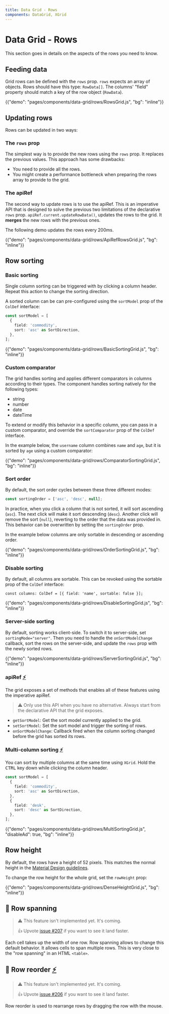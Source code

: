```yaml
---
title: Data Grid - Rows
components: DataGrid, XGrid
---
```


# Data Grid - Rows

<p class="description">This section goes in details on the aspects of the rows you need to know.</p>

## Feeding data

Grid rows can be defined with the `rows` prop.
`rows` expects an array of objects.
Rows should have this type: `RowData[]`.
The columns' "field" property should match a key of the row object (`RowData`).

{{"demo": "pages/components/data-grid/rows/RowsGrid.js", "bg": "inline"}}

## Updating rows

Rows can be updated in two ways:

### The `rows` prop

The simplest way is to provide the new rows using the `rows` prop.
It replaces the previous values. This approach has some drawbacks:

- You need to provide all the rows.
- You might create a performance bottleneck when preparing the rows array to provide to the grid.

### The apiRef

The second way to update rows is to use the apiRef.
This is an imperative API that is designed to solve the previous two limitations of the declarative `rows` prop. `apiRef.current.updateRowData()`, updates the rows to the grid. It **merges** the new rows with the previous ones.

The following demo updates the rows every 200ms.

{{"demo": "pages/components/data-grid/rows/ApiRefRowsGrid.js", "bg": "inline"}}

## Row sorting

### Basic sorting

Single column sorting can be triggered with by clicking a column header.
Repeat this action to change the sorting direction.

A sorted column can be can pre-configured using the `sortModel` prop of the `ColDef` interface:

```ts
const sortModel = [
  {
    field: 'commodity',
    sort: 'asc' as SortDirection,
  },
];
```

{{"demo": "pages/components/data-grid/rows/BasicSortingGrid.js", "bg": "inline"}}

### Custom comparator

The grid handles sorting and applies different comparators in columns according to their types.
The component handles sorting natively for the following types:

- string
- number
- date
- dateTime

To extend or modify this behavior in a specific column, you can pass in a custom comparator, and override the `sortComparator` prop of the `ColDef` interface.

In the example below, the `username` column combines `name` and `age`, but it is sorted by `age` using a custom comparator:

{{"demo": "pages/components/data-grid/rows/ComparatorSortingGrid.js", "bg": "inline"}}

### Sort order

By default, the sort order cycles between these three different modes:

```jsx
const sortingOrder = ['asc', 'desc', null];
```

In practice, when you click a column that is not sorted, it will sort ascending (`asc`).
The next click will make it sort descending (`desc`). Another click will remove the sort (`null`), reverting to the order that the data was provided in.
This behavior can be overwritten by setting the `sortingOrder` prop.

In the example below columns are only sortable in descending or ascending order.

{{"demo": "pages/components/data-grid/rows/OrderSortingGrid.js", "bg": "inline"}}

### Disable sorting

By default, all columns are sortable.
This can be revoked using the sortable prop of the `ColDef` interface:

```tsx
const columns: ColDef = [{ field: 'name', sortable: false }];
```

{{"demo": "pages/components/data-grid/rows/DisableSortingGrid.js", "bg": "inline"}}

### Server-side sorting

By default, sorting works client-side.
To switch it to server-side, set `sortingMode="server"`.
Then you need to handle the `onSortModelChange` callback, sort the rows on the server-side, and update the `rows` prop with the newly sorted rows.

{{"demo": "pages/components/data-grid/rows/ServerSortingGrid.js", "bg": "inline"}}

### apiRef [<span role="img" title="Enterprise">⚡️</span>](https://material-ui.com/store/items/material-ui-x/)

The grid exposes a set of methods that enables all of these features using the imperative apiRef.

> ⚠️ Only use this API when you have no alternative. Always start from the declarative API that the grid exposes.

- `getSortModel`: Get the sort model currently applied to the grid.
- `setSortModel`: Set the sort model and trigger the sorting of rows.
- `onSortModelChange`: Callback fired when the column sorting changed before the grid has sorted its rows.

### Multi-column sorting [<span role="img" title="Enterprise">⚡️</span>](https://material-ui.com/store/items/material-ui-x/)

You can sort by multiple columns at the same time using `XGrid`.
Hold the <kbd>CTRL</kbd> key down while clicking the column header.

```ts
const sortModel = [
  {
    field: 'commodity',
    sort: 'asc' as SortDirection,
  },
  {
    field: 'desk',
    sort: 'desc' as SortDirection,
  },
];
```

{{"demo": "pages/components/data-grid/rows/MultiSortingGrid.js", "disableAd": true, "bg": "inline"}}

## Row height

By default, the rows have a height of 52 pixels.
This matches the normal height in the [Material Design guidelines](https://material.io/components/data-tables).

To change the row height for the whole grid, set the `rowHeight` prop:

{{"demo": "pages/components/data-grid/rows/DenseHeightGrid.js", "bg": "inline"}}

## 🚧 Row spanning

> ⚠️ This feature isn't implemented yet. It's coming.
>
> 👍 Upvote [issue #207](https://github.com/mui-org/material-ui-x/issues/207) if you want to see it land faster.

Each cell takes up the width of one row.
Row spanning allows to change this default behavior.
It allows cells to span multiple rows.
This is very close to the "row spanning" in an HTML `<table>`.

## 🚧 Row reorder [<span role="img" title="Enterprise">⚡️</span>](https://material-ui.com/store/items/material-ui-x/)

> ⚠️ This feature isn't implemented yet. It's coming.
>
> 👍 Upvote [issue #206](https://github.com/mui-org/material-ui-x/issues/206) if you want to see it land faster.

Row reorder is used to rearrange rows by dragging the row with the mouse.
